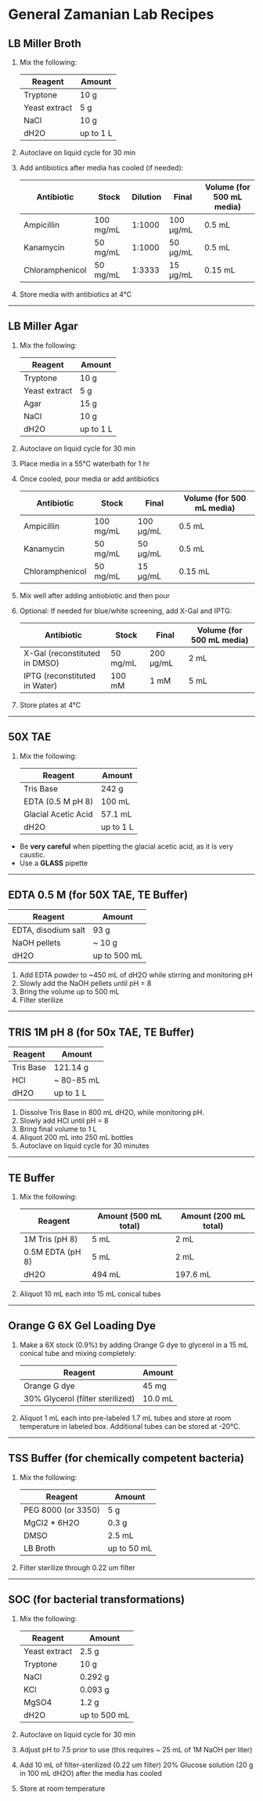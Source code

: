 # General Zamanian Lab Recipes

## LB Miller Broth

1. Mix the following:

    | Reagent | Amount |
    |----------|--------|
    Tryptone | 10 g
    Yeast extract | 5 g
    NaCl | 10 g
    dH2O | up to 1 L

2. Autoclave on liquid cycle for 30 min
3. Add antibiotics after media has cooled (if needed):

    | Antibiotic | Stock | Dilution | Final | Volume (for 500 mL media)
    |----------|--------|--------|--------|--------|
    Ampicillin | 100 mg/mL | 1:1000 | 100 μg/mL | 0.5 mL
    Kanamycin | 50 mg/mL | 1:1000 | 50 μg/mL | 0.5 mL
    Chloramphenicol | 50 mg/mL | 1:3333 | 15 μg/mL | 0.15 mL

4. Store media with antibiotics at 4°C


---
## LB Miller Agar

1. Mix the following:

    | Reagent | Amount |
    |----------|--------|
    Tryptone | 10 g
    Yeast extract | 5 g
    Agar | 15 g
    NaCl | 10 g
    dH2O | up to 1 L

2. Autoclave on liquid cycle for 30 min
3. Place media in a 55°C waterbath for 1 hr
4. Once cooled, pour media or add antibiotics

    | Antibiotic | Stock | Final | Volume (for 500 mL media)
    |----------|--------|--------|--------|
    Ampicillin | 100 mg/mL | 100 μg/mL | 0.5 mL
    Kanamycin | 50 mg/mL | 50 μg/mL | 0.5 mL
    Chloramphenicol | 50 mg/mL | 15 μg/mL | 0.15 mL

5. Mix well after adding antiobiotic and then pour
6. Optional: If needed for blue/white screening, add X-Gal and IPTG:

    | Antibiotic | Stock | Final | Volume (for 500 mL media)
    |----------|--------|--------|--------|
    X-Gal (reconstituted in DMSO) | 50 mg/mL | 200 μg/mL | 2 mL
    IPTG (reconstituted in Water) | 100 mM | 1 mM | 5 mL

7. Store plates at 4°C


---
## 50X TAE

1. Mix the following:

    | Reagent | Amount |
    |----------|--------|
    Tris Base	| 242 g
    EDTA (0.5 M pH 8) | 100 mL
    Glacial Acetic Acid | 57.1 mL
    dH2O | up to 1 L

* Be **very careful** when pipetting the glacial acetic acid, as it is very caustic.
* Use a **GLASS** pipette


---
## EDTA 0.5 M (for 50X TAE, TE Buffer)

  | Reagent | Amount |
  |----------|--------|
  EDTA, disodium salt	| 93 g
  NaOH pellets | ~ 10 g
  dH2O | up to 500 mL

1. Add EDTA powder to ~450 mL of dH2O while stirring and monitoring pH
2. Slowly add the NaOH pellets until pH = 8
3. Bring the volume up to 500 mL
4. Filter sterilize


---
## TRIS 1M pH 8 (for 50x TAE, TE Buffer)

  | Reagent | Amount |
  |----------|--------|
  Tris Base | 121.14 g
  HCl | ~ 80-85 mL
  dH2O | up to 1 L

1. Dissolve Tris Base in 800 mL dH2O, while monitoring pH.
2. Slowly add HCl until pH = 8
3. Bring final volume to 1 L
4. Aliquot 200 mL into 250 mL bottles
5. Autoclave on liquid cycle for 30 minutes


---
## TE Buffer

1. Mix the following:

    | Reagent | Amount (500 mL total) | Amount (200 mL total) |
    |----------|--------|--------|
    1M Tris (pH 8) | 5 mL | 2 mL
    0.5M EDTA (pH 8) | 5 mL | 2 mL
    dH2O | 494 mL | 197.6 mL

2. Aliquot 10 mL each into 15 mL conical tubes


---
## Orange G 6X Gel Loading Dye

1. Make a 6X stock (0.9%) by adding Orange G dye to glycerol in a 15 mL conical tube and mixing completely:

    | Reagent | Amount |
    |----------|--------|
    Orange G dye | 45 mg
    30% Glycerol (filter sterilized) | 10.0 mL

2. Aliquot 1 mL each into pre-labeled 1.7 mL tubes and store at room temperature in labeled box. Additional tubes can be stored at -20°C.


---
## TSS Buffer (for chemically competent bacteria)

1. Mix the following:

    | Reagent | Amount |
    |----------|--------|
    PEG 8000 (or 3350) | 5 g
    MgCl2 * 6H2O | 0.3 g
    DMSO | 2.5 mL
    LB Broth | up to 50 mL

2. Filter sterilize through 0.22 um filter


---
## SOC (for bacterial transformations)

1. Mix the following:

    | Reagent | Amount |
    |----------|--------|
    Yeast extract	| 2.5 g
    Tryptone	| 10 g
    NaCl	| 0.292 g
    KCl	| 0.093 g
    MgSO4	| 1.2 g
    dH2O	| up to 500 mL

2. Autoclave on liquid cycle for 30 min
3. Adjust pH to 7.5 prior to use (this requires ~ 25 mL of 1M NaOH per liter)
4. Add 10 mL of filter-sterilized (0.22 um filter) 20% Glucose solution (20 g in 100 mL dH2O) after the media has cooled
5. Store at room temperature
